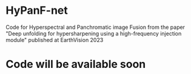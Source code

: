 # HyPanF-net
Code for Hyperspectral and Panchromatic image Fusion from the paper "Deep unfolding for hypersharpening using a high-frequency injection module" published at EarthVision 2023

# Code will be available soon
